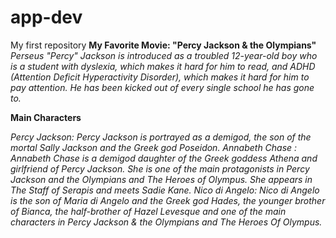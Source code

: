 # app-dev
My first repository
**My Favorite Movie: "Percy Jackson & the Olympians"**
*Perseus "Percy" Jackson is introduced as a troubled 12-year-old boy who is a student with dyslexia, which makes it hard for him to read, and ADHD (Attention Deficit Hyperactivity Disorder), which makes it hard for him to pay attention. He has been kicked out of every single school he has gone to.*

**Main Characters**

*Percy Jackson: Percy Jackson is portrayed as a demigod, the son of the mortal Sally Jackson and the Greek god Poseidon.*
*Annabeth Chase : Annabeth Chase is a demigod daughter of the Greek goddess Athena and girlfriend of Percy Jackson. She is one of the main protagonists in Percy Jackson and the Olympians and The Heroes of Olympus. She appears in The Staff of Serapis and meets Sadie Kane.*
*Nico di Angelo: Nico di Angelo is the son of Maria di Angelo and the Greek god Hades, the younger brother of Bianca, the half-brother of Hazel Levesque and one of the main characters in Percy Jackson & the Olympians and The Heroes Of Olympus.*
